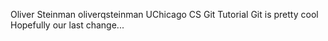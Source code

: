Oliver Steinman oliverqsteinman
UChicago CS Git Tutorial
Git is pretty cool
Hopefully our last change...
